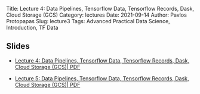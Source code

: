 Title: Lecture 4: Data Pipelines, Tensorflow Data, Tensorflow Records, Dask, Cloud Storage (GCS)
Category: lectures
Date: 2021-09-14
Author: Pavlos Protopapas
Slug: lecture3
Tags: Advanced Practical Data Science, Introduction, TF Data 

## Slides


- [Lecture 4: Data Pipelines, Tensorflow Data, Tensorflow Records, Dask, Cloud Storage (GCS)| PDF]({attach}presentation/lecture4.pdf) 

- [Lecture 5: Data Pipelines, Tensorflow Data, Tensorflow Records, Dask, Cloud Storage (GCS)| PDF]({attach}presentation/lecture5.pdf) 


